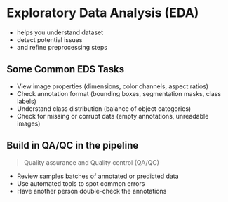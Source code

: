 # Exploratory Data Analysis (EDA)
- helps you understand dataset
- detect potential issues 
- and refine preprocessing steps

## Some Common EDS Tasks
- View image properties (dimensions, color channels, aspect ratios)
- Check annotation format (bounding boxes, segmentation masks, class labels)
- Understand class distribution (balance of object categories)
- Check for missing or corrupt data (empty annotations, unreadable images)

## Build in QA/QC in the pipeline 
> Quality assurance and Quality control (QA/QC)
- Review samples batches of annotated or predicted data
- Use automated tools to spot common errors
- Have another person double-check the annotations